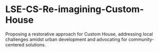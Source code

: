 # LSE-CS-Re-imagining-Custom-House
Proposing a restorative approach for Custom House, addressing local challenges amidst urban development and advocating for community-centered solutions.
